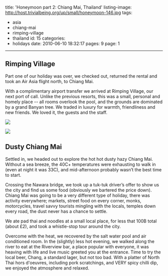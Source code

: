 title: 'Honeymoon part 2: Chiang Mai, Thailand'
listing-image: http://host.trivialbeing.org/up/small/honeymoon-146.jpg
tags:
  - asia
  - chiang-mai
  - rimping-village
  - thailand
id: 15
categories:
  - holidays
date: 2010-06-10 18:32:17
pages: 9
page: 1
---

## Rimping Village

Part one of our holiday was over, we checked out, returned the rental and took an Air Asia flight north, to Chiang Mai.

With a complimentary airport transfer we arrived at Rimping Village, our next port of call. Unlike the previous resorts, this was a small, personal and homely place -- all rooms overlook the pool, and the grounds are dominated by a grand Banyan tree. We traded in luxury for warmth, friendliness and new friends. We loved it, the guests and the staff.

[![](http://host.trivialbeing.org/up/small/honeymoon-130.jpg)](http://host.trivialbeing.org/up/honeymoon-130.jpg)

[![](http://host.trivialbeing.org/up/small/honeymoon-152.jpg)](http://host.trivialbeing.org/up/honeymoon-152.jpg)

## Dusty Chiang Mai

Settled in, we headed out to explore the hot hot dusty hazy Chiang Mai. Without a sea breeze, the 40C+ temperatures were exhausting to walk in (even at night it was 33C), and mid-afternoon probably wasn’t the best time to start.

Crossing the Nawara bridge, we took up a tuk-tuk driver’s offer to show us the city and find us some food (obviously we bartered the price down). Chiang Mai was going to be a very different type of holiday, there was activity everywhere; markets, street food on every corner, monks, motorcycles, travel savvy tourists mingling with the locals, temples down every road, the dust never has a chance to settle.

We ate pad thai and noodles at a small local place, for less that 100B total (about £2), and took a whistle-stop tour around the city.

Overcome with the heat, we recovered by the salt water pool and air conditioned room. In the (slightly) less hot evening, we walked along the river to eat at the Riverview bar, a place popular with everyone, it was heaving with life and live music greeted you at the entrance. Time to try the local beer, Chang, a standard lager, but not too bad. With a platter of North Thai hors d'oeuvres, including pork scratchings, and VERY spicy chilli dip, we enjoyed the atmosphere and relaxed.

